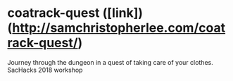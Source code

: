 # coatrack-quest ([link])(http://samchristopherlee.com/coatrack-quest/)
Journey through the dungeon in a quest of taking care of your clothes. SacHacks 2018 workshop
